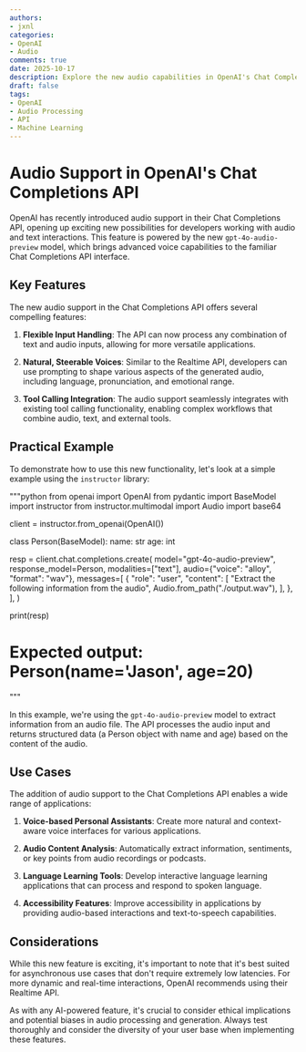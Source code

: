 ```yaml
---
authors:
- jxnl
categories:
- OpenAI
- Audio
comments: true
date: 2025-10-17
description: Explore the new audio capabilities in OpenAI's Chat Completions API using the gpt-4o-audio-preview model.
draft: false
tags:
- OpenAI
- Audio Processing
- API
- Machine Learning
---
```


# Audio Support in OpenAI's Chat Completions API

OpenAI has recently introduced audio support in their Chat Completions API, opening up exciting new possibilities for developers working with audio and text interactions. This feature is powered by the new `gpt-4o-audio-preview` model, which brings advanced voice capabilities to the familiar Chat Completions API interface.

## Key Features

The new audio support in the Chat Completions API offers several compelling features:

1. **Flexible Input Handling**: The API can now process any combination of text and audio inputs, allowing for more versatile applications.

2. **Natural, Steerable Voices**: Similar to the Realtime API, developers can use prompting to shape various aspects of the generated audio, including language, pronunciation, and emotional range.

3. **Tool Calling Integration**: The audio support seamlessly integrates with existing tool calling functionality, enabling complex workflows that combine audio, text, and external tools.

## Practical Example

To demonstrate how to use this new functionality, let's look at a simple example using the `instructor` library:

"""python
from openai import OpenAI
from pydantic import BaseModel
import instructor
from instructor.multimodal import Audio
import base64

client = instructor.from_openai(OpenAI())

class Person(BaseModel):
    name: str
    age: int

resp = client.chat.completions.create(
    model="gpt-4o-audio-preview",
    response_model=Person,
    modalities=["text"],
    audio={"voice": "alloy", "format": "wav"},
    messages=[
        {
            "role": "user",
            "content": [
                "Extract the following information from the audio",
                Audio.from_path("./output.wav"),
            ],
        },
    ],
)

print(resp)
# Expected output: Person(name='Jason', age=20)
"""

In this example, we're using the `gpt-4o-audio-preview` model to extract information from an audio file. The API processes the audio input and returns structured data (a Person object with name and age) based on the content of the audio.

## Use Cases

The addition of audio support to the Chat Completions API enables a wide range of applications:

1. **Voice-based Personal Assistants**: Create more natural and context-aware voice interfaces for various applications.

2. **Audio Content Analysis**: Automatically extract information, sentiments, or key points from audio recordings or podcasts.

3. **Language Learning Tools**: Develop interactive language learning applications that can process and respond to spoken language.

4. **Accessibility Features**: Improve accessibility in applications by providing audio-based interactions and text-to-speech capabilities.

## Considerations

While this new feature is exciting, it's important to note that it's best suited for asynchronous use cases that don't require extremely low latencies. For more dynamic and real-time interactions, OpenAI recommends using their Realtime API.

As with any AI-powered feature, it's crucial to consider ethical implications and potential biases in audio processing and generation. Always test thoroughly and consider the diversity of your user base when implementing these features.
